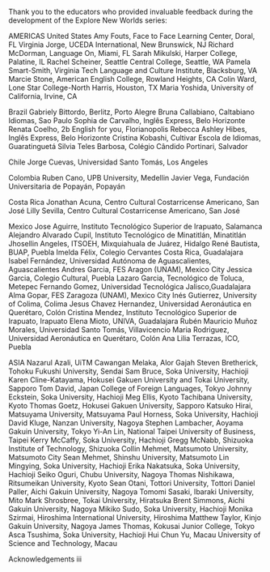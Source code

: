 Thank you to the educators who provided invaluable feedback during the development of the Explore New Worlds series:

AMERICAS
United States
Amy Fouts, Face to Face Learning Center, Doral, FL
Virginia Jorge, UCEDA International, New Brunswick, NJ
Richard McDorman, Language On, Miami, FL
Sarah Mikulski, Harper College, Palatine, IL
Rachel Scheiner, Seattle Central College, Seattle, WA
Pamela Smart-Smith, Virginia Tech Language and Culture Institute, Blacksburg, VA
Marcie Stone, American English College, Rowland Heights, CA
Colin Ward, Lone Star College-North Harris, Houston, TX
Maria Yoshida, University of California, Irvine, CA

Brazil
Gabriely Bittordo, Berlitz, Porto Alegre
Bruna Callabiano, Caltabiano Idiomas, Sao Paulo
Sophia de Carvalho, Inglês Express, Belo Horizonte
Renata Coelho, 2b English for you, Florianopolis
Rebecca Ashley Hibes, Inglês Express, Belo Horizonte
Cristina Kobashi, Cultivar Escola de Idiomas, Guaratinguetá
Silvia Teles Barbosa, Colégio Cândido Portinari, Salvador

Chile
Jorge Cuevas, Universidad Santo Tomás, Los Angeles

Colombia
Ruben Cano, UPB University, Medellin
Javier Vega, Fundación Universitaria de Popayán, Popayán

Costa Rica
Jonathan Acuna, Centro Cultural Costarricense Americano, San José
Lilly Sevilla, Centro Cultural Costarricense Americano, San José

Mexico
Jose Aguirre, Instituto Tecnológico Superior de Irapuato, Salamanca
Alejandro Alvarado Cupil, Instituto Tecnológico de Minatitlán, Minatitlán
Jhosellin Angeles, ITSOEH, Mixquiahuala de Juárez, Hidalgo
René Bautista, BUAP, Puebla
Imelda Félix, Colegio Cervantes Costa Rica, Guadalajara
Isabel Fernández, Universidad Autónoma de Aguascalientes, Aguascalientes
Andres Garcia, FES Aragon (UNAM), Mexico City
Jessica Garcia, Colegio Cultural, Puebla
Lazaro Garcia, Tecnológico de Toluca, Metepec
Fernando Gomez, Universidad Tecnológica Jalisco,Guadalajara
Alma Gopar, FES Zaragoza (UNAM), Mexico City
Inés Gutierrez, University of Colima, Colima
Jesus Chavez Hernandez, Universidad Aeronáutica en Querétaro, Colón
Cristina Mendez, Instituto Tecnológico Superior de Irapuato, Irapuato
Elena Mioto, UNIVA, Guadalajara
Rubén Mauricio Muñoz Morales, Universidad Santo Tomás, Villavicencio
Maria Rodriguez, Universidad Aeronáutica en Querétaro, Colón
Ana Lilia Terrazas, ICO, Puebla

ASIA
Nazarul Azali, UiTM Cawangan Melaka, Alor Gajah
Steven Bretherick, Tohoku Fukushi University, Sendai
Sam Bruce, Soka University, Hachioji
Karen Cline-Katayama, Hokusei Gakuen University and Tokai University, Sapporo
Tom David, Japan College of Foreign Languages, Tokyo
Johnny Eckstein, Soka University, Hachioji
Meg Ellis, Kyoto Tachibana University, Kyoto
Thomas Goetz, Hokusei Gakuen University, Sapporo
Katsuko Hirai, Matsuyama University, Matsuyama
Paul Horness, Soka University, Hachioji
David Kluge, Nanzan University, Nagoya
Stephen Lambacher, Aoyama Gakuin University, Tokyo
Yi-An Lin, National Taipei University of Business, Taipei
Kerry McCaffy, Soka University, Hachioji
Gregg McNabb, Shizuoka Institute of Technology, Shizuoka
Collin Mehmet, Matsumoto University, Matsumoto City
Sean Mehmet, Shinshu University, Matsumoto
Lin Mingying, Soka University, Hachioji
Erika Nakatsuka, Soka University, Hachioji
Seiko Oguri, Chubu University, Nagoya
Thomas Nishikawa, Ritsumeikan University, Kyoto
Sean Otani, Tottori University, Tottori
Daniel Paller, Aichi Gakuin University, Nagoya
Tomomi Sasaki, Ibaraki University, Mito
Mark Shrosbree, Tokai University, Hiratsuka
Brent Simmons, Aichi Gakuin University, Nagoya
Mikiko Sudo, Soka University, Hachioji
Monika Szirmai, Hiroshima International University, Hiroshima
Matthew Taylor, Kinjo Gakuin University, Nagoya
James Thomas, Kokusai Junior College, Tokyo
Asca Tsushima, Soka University, Hachioji
Hui Chun Yu, Macau University of Science and Technology, Macau

Acknowledgements   iii